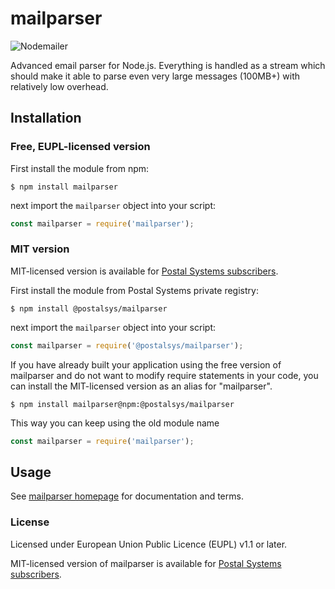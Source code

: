 # mailparser

![Nodemailer](https://raw.githubusercontent.com/nodemailer/nodemailer/master/assets/nm_logo_200x136.png)

Advanced email parser for Node.js. Everything is handled as a stream which should make it able to parse even very large messages (100MB+) with relatively low overhead.

## Installation

### Free, EUPL-licensed version

First install the module from npm:

```
$ npm install mailparser
```

next import the `mailparser` object into your script:

```js
const mailparser = require('mailparser');
```

### MIT version

MIT-licensed version is available for [Postal Systems subscribers](https://postalsys.com/).

First install the module from Postal Systems private registry:

```
$ npm install @postalsys/mailparser
```

next import the `mailparser` object into your script:

```js
const mailparser = require('@postalsys/mailparser');
```

If you have already built your application using the free version of mailparser and do not want to modify require statements in your code, you can install the MIT-licensed version as an alias for "mailparser".

```
$ npm install mailparser@npm:@postalsys/mailparser
```

This way you can keep using the old module name

```js
const mailparser = require('mailparser');
```

## Usage

See [mailparser homepage](https://nodemailer.com/extras/mailparser/) for documentation and terms.

### License

Licensed under European Union Public Licence (EUPL) v1.1 or later.

MIT-licensed version of mailparser is available for [Postal Systems subscribers](https://postalsys.com/).
